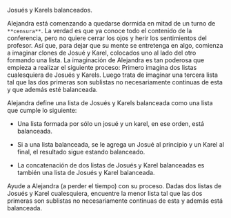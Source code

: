 
Josués y Karels balanceados.

Alejandra está comenzando a quedarse dormida en mitad de un turno de
`**censura**`. La verdad es que ya conoce todo el contenido de la
conferencia, pero no quiere cerrar los ojos y herir los sentimientos del
profesor. Así que, para dejar que su mente se entretenga en algo,
comienza a imaginar clones de Josué y Karel, colocados uno al lado del
otro formando una lista. La imaginación de Alejandra es tan poderosa que
empieza a realizar el siguiente proceso: Primero imagina dos listas
cualesquiera de Josués y Karels. Luego trata de imaginar una tercera
lista tal que las dos primeras son sublistas no necesariamente continuas
de esta y que además esté balanceada.

Alejandra define una lista de Josués y Karels balanceada como una lista
que cumple lo siguiente:

-   Una lista formada por sólo un josué y un karel, en ese orden, está
    balanceada.

-   Si a una lista balanceada, se le agrega un Josué al principio y un
    Karel al final, el resultado sigue estando balanceado.

-   La concatenación de dos listas de Josués y Karel balanceadas es
    también una lista de Josués y Karel balanceada.

Ayude a Alejandra (a perder el tiempo) con su proceso. Dadas dos listas
de Josués y Karel cualesquiera, encuentre la menor lista tal que las dos
primeras son sublistas no necesariamente continuas de esta y además está
balanceada.

